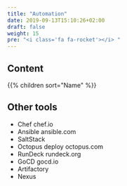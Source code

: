 ```yaml
---
title: "Automation"
date: 2019-09-13T15:10:26+02:00
draft: false
weight: 15
pre: "<i class='fa fa-rocket'></i> "
---
```


## Content

{{% children sort="Name" %}}

## Other tools

- Chef chef.io
- Ansible ansible.com
- SaltStack
- Octopus deploy octopus.com
- RunDeck rundeck.org
- GoCD gocd.io
- Artifactory
- Nexus
